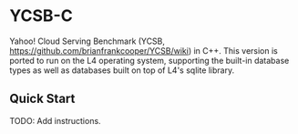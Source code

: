 # YCSB-C

Yahoo! Cloud Serving Benchmark (YCSB, https://github.com/brianfrankcooper/YCSB/wiki)
in C++. This version is ported to run on the L4 operating system, supporting
the built-in database types as well as databases built on top of L4's sqlite
library.

## Quick Start

TODO: Add instructions.
